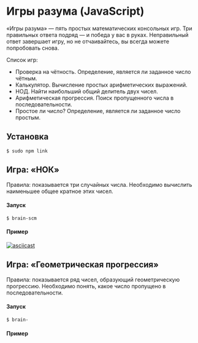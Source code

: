 # Игры разума (JavaScript)

«Игры разума» — пять простых математических консольных игр. Три правильных ответа подряд — и победа у вас в руках. Неправильный ответ завершает игру, но не отчаивайтесь, вы всегда можете попробовать снова.

Список игр:
- Проверка на чётность. Определение, является ли заданное число чётным.
- Калькулятор. Вычисление простых арифметических выражений.
- НОД. Найти наибольший общий делитель двух чисел.
- Арифметическая прогрессия. Поиск пропущенного числа в последовательности.
- Простое ли число? Определение, является ли заданное число простым.

## Установка

```
$ sudo npm link 
```

## Игра: «НОК»

Правила: показывается три случайных числа. Необходимо вычислить наименьшее общее кратное этих чисел.

#### Запуск

```
$ brain-scm
```  

#### Пример

[![asciicast](https://asciinema.org/a/aDPZe4S5MSz0k0KDJTZHSvKIN.svg)](https://asciinema.org/a/aDPZe4S5MSz0k0KDJTZHSvKIN)

## Игра: «Геометрическая прогрессия»

Правила: показывается ряд чисел, образующий геометрическую прогрессию. Необходимо понять, какое число пропущено в последовательности.

#### Запуск

```
$ brain-
```  

#### Пример
